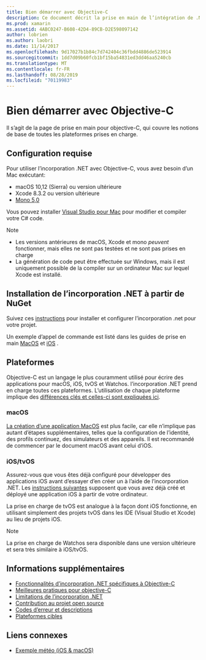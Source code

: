 ```yaml
---
title: Bien démarrer avec Objective-C
description: Ce document décrit la prise en main de l’intégration de .NET avec Objective-C. Il aborde les conditions requises, l’installation de l’incorporation .NET à partir de NuGet et les plateformes prises en charge.
ms.prod: xamarin
ms.assetid: 4ABC0247-B608-42D4-89CB-D2E598097142
author: lobrien
ms.author: laobri
ms.date: 11/14/2017
ms.openlocfilehash: 9d17027b1b84c7d742404c36fbdd4886de523914
ms.sourcegitcommit: 1dd7d09b60fcb1bf15ba54831ed3dd46aa5240cb
ms.translationtype: MT
ms.contentlocale: fr-FR
ms.lasthandoff: 08/28/2019
ms.locfileid: "70119983"
---
```

# <a name="getting-started-with-objective-c"></a>Bien démarrer avec Objective-C

Il s’agit de la page de prise en main pour objective-C, qui couvre les notions de base de toutes les plateformes prises en charge.

## <a name="requirements"></a>Configuration requise

Pour utiliser l’incorporation .NET avec Objective-C, vous avez besoin d’un Mac exécutant:

- macOS 10,12 (Sierra) ou version ultérieure
- Xcode 8.3.2 ou version ultérieure
- [Mono 5,0](https://www.mono-project.com/download/)

Vous pouvez installer [Visual Studio pour Mac](https://visualstudio.microsoft.com/vs/mac/) pour modifier et compiler votre C# code.

> [!NOTE]
> - Les versions antérieures de macOS, Xcode et mono _peuvent_ fonctionner, mais elles ne sont pas testées et ne sont pas prises en charge
> - La génération de code peut être effectuée sur Windows, mais il est uniquement possible de la compiler sur un ordinateur Mac sur lequel Xcode est installé.

## <a name="installing-net-embedding-from-nuget"></a>Installation de l’incorporation .NET à partir de NuGet

Suivez ces [instructions](~/tools/dotnet-embedding/get-started/install/install.md) pour installer et configurer l’incorporation .net pour votre projet.

Un exemple d’appel de commande est listé dans les guides de prise en main [MacOS](~/tools/dotnet-embedding/get-started/objective-c/macos.md) et [iOS](~/tools/dotnet-embedding/get-started/objective-c/ios.md) .

## <a name="platforms"></a>Plateformes

Objective-C est un langage le plus couramment utilisé pour écrire des applications pour macOS, iOS, tvOS et Watchos. l’incorporation .NET prend en charge toutes ces plateformes. L’utilisation de chaque plateforme implique des [différences clés et celles-ci sont expliquées ici](~/tools/dotnet-embedding/objective-c/platforms.md).

### <a name="macos"></a>macOS

[La création d’une application MacOS](~/tools/dotnet-embedding/get-started/objective-c/macos.md) est plus facile, car elle n’implique pas autant d’étapes supplémentaires, telles que la configuration de l’identité, des profils continuez, des simulateurs et des appareils. Il est recommandé de commencer par le document macOS avant celui d’iOS.

### <a name="ios--tvos"></a>iOS/tvOS

Assurez-vous que vous êtes déjà configuré pour développer des applications iOS avant d’essayer d’en créer un à l’aide de l’incorporation .NET. Les [instructions suivantes](~/tools/dotnet-embedding/get-started/objective-c/ios.md) supposent que vous avez déjà créé et déployé une application iOS à partir de votre ordinateur.

La prise en charge de tvOS est analogue à la façon dont iOS fonctionne, en utilisant simplement des projets tvOS dans les IDE (Visual Studio et Xcode) au lieu de projets iOS.

> [!NOTE]
> La prise en charge de Watchos sera disponible dans une version ultérieure et sera très similaire à iOS/tvOS.

## <a name="further-reading"></a>Informations supplémentaires

- [Fonctionnalités d’incorporation .NET spécifiques à Objective-C](~/tools/dotnet-embedding/objective-c/index.md)
- [Meilleures pratiques pour objective-C](~/tools/dotnet-embedding/objective-c/best-practices.md)
- [Limitations de l’incorporation .NET](~/tools/dotnet-embedding/limitations.md)
- [Contribution au projet open source](https://github.com/mono/Embeddinator-4000/blob/master/Contributing.md)
- [Codes d’erreur et descriptions](~/tools/dotnet-embedding/errors.md)
- [Plateformes cibles](~/tools/dotnet-embedding/objective-c/platforms.md)

## <a name="related-links"></a>Liens connexes

- [Exemple météo (iOS & macOS)](https://github.com/jamesmontemagno/embeddinator-weather)
